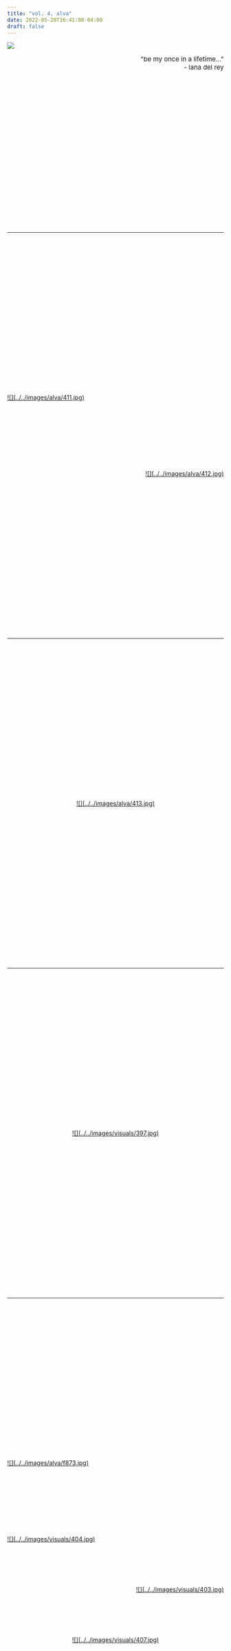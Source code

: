 ```yaml
---
title: "vol. 4, alva"
date: 2022-05-20T16:41:08-04:00
draft: false
---
```


![](../../images/alva/410.jpg)

<div style='font-size: 15px' align='right'>
    "be my once in a lifetime..."<br>
	 - lana del rey
</div>
<a id="menu"></a>

<!--more-->

<img vspace="180">


---
<!-- white m2c -->
<img vspace="180">
<div align='left'><div style='width:55%;'>
    <a href="#" data-featherlight="../../images/alva/411.jpg">
        ![](../../images/alva/411.jpg)</a>
</div></div>
<img vspace="80">
<div align='right'><div style='width:55%;'>
    <a href="#" data-featherlight="../../images/alva/412.jpg">
        ![](../../images/alva/412.jpg)</a>
</div></div>
<img vspace="180">


---
<!-- white m2c -->
<img vspace="180">
<div align='center'><div style='width:60%;'>
    <a href="#" data-featherlight="../../images/alva/413.jpg">
        ![](../../images/alva/413.jpg)</a>
</div></div>
<img vspace="180">


---
<!-- m2c -->
<img vspace="180">
<div align='center'><div style='width:70%;'>
    <a href="#" data-featherlight="../../images/visuals/397.jpg">
        ![](../../images/visuals/397.jpg)</a>
</div></div>
<img vspace="180">


---
<!-- white m2c -->
<img vspace="180">
<div align='left'><div style='width:100%;'>
    <a href="#" data-featherlight="../../images/alva/f873.jpg">
        ![](../../images/alva/f873.jpg)</a>
</div></div>
<img vspace="80">
<div align='left'><div style='width:70%;'>
    <a href="#" data-featherlight="../../images/visuals/404.jpg">
        ![](../../images/visuals/404.jpg)</a>
</div></div>
<img vspace="50">
<div align='right'><div style='width:50%;'>
    <a href="#" data-featherlight="../../images/visuals/403.jpg">
        ![](../../images/visuals/403.jpg)</a>
</div></div>
<img vspace="50">
<div align='center'><div style='width:75%;'>
    <a href="#" data-featherlight="../../images/visuals/407.jpg">
        ![](../../images/visuals/407.jpg)</a>
</div></div>
<img vspace="180">
